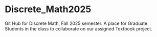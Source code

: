 # Discrete_Math2025
Git Hub for Discrete Math, Fall 2025 semester. A place for Graduate Students in the class to collaborate on our assigned Textbook project.
